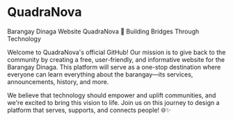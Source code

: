 # QuadraNova
Barangay Dinaga Website
QuadraNova 🌟
Building Bridges Through Technology

Welcome to QuadraNova's official GitHub! Our mission is to give back to the community by creating a free, user-friendly, and informative website for the Barangay Dinaga. This platform will serve as a one-stop destination where everyone can learn everything about the barangay—its services, announcements, history, and more.

We believe that technology should empower and uplift communities, and we're excited to bring this vision to life. Join us on this journey to design a platform that serves, supports, and connects people! 🌐✨

